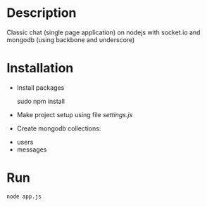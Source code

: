 # Description

Classic chat (single page application) on nodejs with socket.io and mongodb (using backbone and underscore)

# Installation

* Install packages

	sudo npm install

* Make project setup using file *settings.js*

* Create mongodb collections:
- users
- messages

# Run

	node app.js